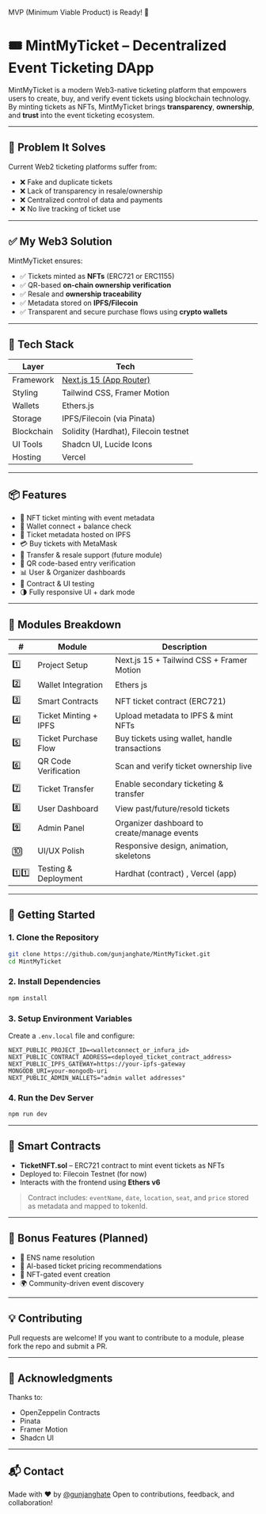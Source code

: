 MVP (Minimum Viable Product) is Ready! 🚀

# 🎟️ MintMyTicket – Decentralized Event Ticketing DApp

MintMyTicket is a modern Web3-native ticketing platform that empowers users to create, buy, and verify event tickets using blockchain technology. By minting tickets as NFTs, MintMyTicket brings **transparency**, **ownership**, and **trust** into the event ticketing ecosystem.

---

## 🚨 Problem It Solves

Current Web2 ticketing platforms suffer from:

- ❌ Fake and duplicate tickets
- ❌ Lack of transparency in resale/ownership
- ❌ Centralized control of data and payments
- ❌ No live tracking of ticket use

---

## ✅ My Web3 Solution

MintMyTicket ensures:

- ✅ Tickets minted as **NFTs** (ERC721 or ERC1155)
- ✅ QR-based **on-chain ownership verification**
- ✅ Resale and **ownership traceability**
- ✅ Metadata stored on **IPFS/Filecoin**
- ✅ Transparent and secure purchase flows using **crypto wallets**

---

## 🧱 Tech Stack

| Layer      | Tech                                          |
| ---------- | --------------------------------------------- |
| Framework  | [Next.js 15 (App Router)](https://nextjs.org) |
| Styling    | Tailwind CSS, Framer Motion                   |
| Wallets    | Ethers.js                                     |
| Storage    | IPFS/Filecoin (via Pinata)                    |
| Blockchain | Solidity (Hardhat), Filecoin testnet          |
| UI Tools   | Shadcn UI, Lucide Icons                       |
| Hosting    | Vercel                                        |

---

## 📦 Features

- 🎨 NFT ticket minting with event metadata
- 💼 Wallet connect + balance check
- 📄 Ticket metadata hosted on IPFS
- 💳 Buy tickets with MetaMask
- 🔄 Transfer & resale support (future module)
- 📲 QR code-based entry verification
- 📊 User & Organizer dashboards
- 🧪 Contract & UI testing
- 🌗 Fully responsive UI + dark mode

---

## 🧪 Modules Breakdown

| #    | Module                | Description                                   |
| ---- | --------------------- | --------------------------------------------- |
| 1️⃣   | Project Setup         | Next.js 15 + Tailwind CSS + Framer Motion     |
| 2️⃣   | Wallet Integration    | Ethers js                                     |
| 3️⃣   | Smart Contracts       | NFT ticket contract (ERC721)                  |
| 4️⃣   | Ticket Minting + IPFS | Upload metadata to IPFS & mint NFTs           |
| 5️⃣   | Ticket Purchase Flow  | Buy tickets using wallet, handle transactions |
| 6️⃣   | QR Code Verification  | Scan and verify ticket ownership live         |
| 7️⃣   | Ticket Transfer       | Enable secondary ticketing & transfer         |
| 8️⃣   | User Dashboard        | View past/future/resold tickets               |
| 9️⃣   | Admin Panel           | Organizer dashboard to create/manage events   |
| 🔟   | UI/UX Polish          | Responsive design, animation, skeletons       |
| 1️⃣1️⃣ | Testing & Deployment  | Hardhat (contract) , Vercel (app)             |

---

## 🚀 Getting Started

### 1. Clone the Repository

```bash
git clone https://github.com/gunjanghate/MintMyTicket.git
cd MintMyTicket
```

### 2. Install Dependencies

```bash
npm install
```

### 3. Setup Environment Variables

Create a `.env.local` file and configure:

```
NEXT_PUBLIC_PROJECT_ID=<walletconnect_or_infura_id>
NEXT_PUBLIC_CONTRACT_ADDRESS=<deployed_ticket_contract_address>
NEXT_PUBLIC_IPFS_GATEWAY=https://your-ipfs-gateway
MONGODB_URI=your-mongodb-uri
NEXT_PUBLIC_ADMIN_WALLETS="admin wallet addresses"
```

### 4. Run the Dev Server

```bash
npm run dev
```

---

## 🔐 Smart Contracts

- **TicketNFT.sol** – ERC721 contract to mint event tickets as NFTs
- Deployed to: Filecoin Testnet (for now)
- Interacts with the frontend using **Ethers v6**

> Contract includes: `eventName`, `date`, `location`, `seat`, and `price` stored as metadata and mapped to tokenId.

---

## 🧠 Bonus Features (Planned)

- 🔗 ENS name resolution
- 🧠 AI-based ticket pricing recommendations
- 🎫 NFT-gated event creation
- 🌍 Community-driven event discovery

---

## 💡 Contributing

Pull requests are welcome! If you want to contribute to a module, please fork the repo and submit a PR.

---

## 🙌 Acknowledgments

Thanks to:

- OpenZeppelin Contracts
- Pinata
- Framer Motion
- Shadcn UI

---

## 📬 Contact

Made with ❤️ by [@gunjanghate](https://github.com/gunjanghate)
Open to contributions, feedback, and collaboration!

```

```
